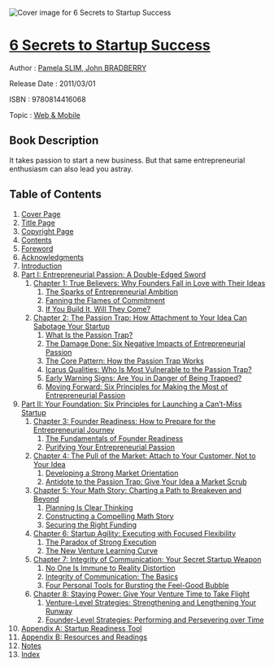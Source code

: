 ![Cover image for 6 Secrets to Startup Success](https://imgdetail.ebookreading.net/cover/cover/web_mobile/EB9780814416068.jpg)

[6 Secrets to Startup Success](https://ebookreading.net/view/book/6+Secrets+to+Startup+Success-EB9780814416068_1.html "6 Secrets to Startup Success")
====================================================================================================================

Author : [Pamela SLIM](https://ebookreading.net/search/author/Pamela+SLIM),[ John BRADBERRY](https://ebookreading.net/search/author/+John+BRADBERRY)

Release Date : 2011/03/01

ISBN : 9780814416068

Topic : [Web & Mobile](https://ebookreading.net/search/category/web-mobile)

Book Description
-----------------

It takes passion to start a new business. But that same entrepreneurial enthusiasm can also lead you astray.
              
Table of Contents
-----------------

1. [Cover Page](https://ebookreading.net/view/book/6+Secrets+to+Startup+Success-EB9780814416068_1.html)
1. [Title Page](https://ebookreading.net/view/book/6+Secrets+to+Startup+Success-EB9780814416068_2.html)
1. [Copyright Page](https://ebookreading.net/view/book/6+Secrets+to+Startup+Success-EB9780814416068_3.html)
1. [Contents](https://ebookreading.net/view/book/6+Secrets+to+Startup+Success-EB9780814416068_4.html)
1. [Foreword](https://ebookreading.net/view/book/6+Secrets+to+Startup+Success-EB9780814416068_5.html)
1. [Acknowledgments](https://ebookreading.net/view/book/6+Secrets+to+Startup+Success-EB9780814416068_6.html)
1. [Introduction](https://ebookreading.net/view/book/6+Secrets+to+Startup+Success-EB9780814416068_7.html)
1. [Part I: Entrepreneurial Passion: A Double-Edged Sword](https://ebookreading.net/view/book/6+Secrets+to+Startup+Success-EB9780814416068_8.html)
    1. [Chapter 1: True Believers: Why Founders Fall in Love with Their Ideas](https://ebookreading.net/view/book/6+Secrets+to+Startup+Success-EB9780814416068_9.html)
        1. [The Sparks of Entrepreneurial Ambition](https://ebookreading.net/view/book/6+Secrets+to+Startup+Success-EB9780814416068_9.html#ch1.1)
        1. [Fanning the Flames of Commitment](https://ebookreading.net/view/book/6+Secrets+to+Startup+Success-EB9780814416068_9.html#ch1.2)
        1. [If You Build It, Will They Come?](https://ebookreading.net/view/book/6+Secrets+to+Startup+Success-EB9780814416068_9.html#ch1.3)
    1. [Chapter 2: The Passion Trap: How Attachment to Your Idea Can Sabotage Your Startup](https://ebookreading.net/view/book/6+Secrets+to+Startup+Success-EB9780814416068_10.html)
        1. [What Is the Passion Trap?](https://ebookreading.net/view/book/6+Secrets+to+Startup+Success-EB9780814416068_10.html#ch2.1)
        1. [The Damage Done: Six Negative Impacts of Entrepreneurial Passion](https://ebookreading.net/view/book/6+Secrets+to+Startup+Success-EB9780814416068_10.html#ch2.2)
        1. [The Core Pattern: How the Passion Trap Works](https://ebookreading.net/view/book/6+Secrets+to+Startup+Success-EB9780814416068_10.html#ch2.3)
        1. [Icarus Qualities: Who Is Most Vulnerable to the Passion Trap?](https://ebookreading.net/view/book/6+Secrets+to+Startup+Success-EB9780814416068_10.html#ch2.4)
        1. [Early Warning Signs: Are You in Danger of Being Trapped?](https://ebookreading.net/view/book/6+Secrets+to+Startup+Success-EB9780814416068_10.html#ch2.5)
        1. [Moving Forward: Six Principles for Making the Most of Entrepreneurial Passion](https://ebookreading.net/view/book/6+Secrets+to+Startup+Success-EB9780814416068_10.html#ch2.6)
1. [Part II: Your Foundation: Six Principles for Launching a Can’t-Miss Startup](https://ebookreading.net/view/book/6+Secrets+to+Startup+Success-EB9780814416068_11.html)
    1. [Chapter 3: Founder Readiness: How to Prepare for the Entrepreneurial Journey](https://ebookreading.net/view/book/6+Secrets+to+Startup+Success-EB9780814416068_13.html)
        1. [The Fundamentals of Founder Readiness](https://ebookreading.net/view/book/6+Secrets+to+Startup+Success-EB9780814416068_13.html#ch3.1)
        1. [Purifying Your Entrepreneurial Passion](https://ebookreading.net/view/book/6+Secrets+to+Startup+Success-EB9780814416068_13.html#ch3.2)
    1. [Chapter 4: The Pull of the Market: Attach to Your Customer, Not to Your Idea](https://ebookreading.net/view/book/6+Secrets+to+Startup+Success-EB9780814416068_14.html)
        1. [Developing a Strong Market Orientation](https://ebookreading.net/view/book/6+Secrets+to+Startup+Success-EB9780814416068_14.html#ch4.1)
        1. [Antidote to the Passion Trap: Give Your Idea a Market Scrub](https://ebookreading.net/view/book/6+Secrets+to+Startup+Success-EB9780814416068_14.html#ch4.2)
    1. [Chapter 5: Your Math Story: Charting a Path to Breakeven and Beyond](https://ebookreading.net/view/book/6+Secrets+to+Startup+Success-EB9780814416068_0.html)
        1. [Planning Is Clear Thinking](https://ebookreading.net/view/book/6+Secrets+to+Startup+Success-EB9780814416068_0.html#ch5.1)
        1. [Constructing a Compelling Math Story](https://ebookreading.net/view/book/6+Secrets+to+Startup+Success-EB9780814416068_0.html#ch5.2)
        1. [Securing the Right Funding](https://ebookreading.net/view/book/6+Secrets+to+Startup+Success-EB9780814416068_0.html#ch5.3)
    1. [Chapter 6: Startup Agility: Executing with Focused Flexibility](https://ebookreading.net/view/book/6+Secrets+to+Startup+Success-EB9780814416068_15.html)
        1. [The Paradox of Strong Execution](https://ebookreading.net/view/book/6+Secrets+to+Startup+Success-EB9780814416068_15.html#ch6.1)
        1. [The New Venture Learning Curve](https://ebookreading.net/view/book/6+Secrets+to+Startup+Success-EB9780814416068_15.html#ch6.2)
    1. [Chapter 7: Integrity of Communication: Your Secret Startup Weapon](https://ebookreading.net/view/book/6+Secrets+to+Startup+Success-EB9780814416068_16.html)
        1. [No One Is Immune to Reality Distortion](https://ebookreading.net/view/book/6+Secrets+to+Startup+Success-EB9780814416068_16.html#ch7.1)
        1. [Integrity of Communication: The Basics](https://ebookreading.net/view/book/6+Secrets+to+Startup+Success-EB9780814416068_16.html#ch7.2)
        1. [Four Personal Tools for Bursting the Feel-Good Bubble](https://ebookreading.net/view/book/6+Secrets+to+Startup+Success-EB9780814416068_16.html#ch7.3)
    1. [Chapter 8: Staying Power: Give Your Venture Time to Take Flight](https://ebookreading.net/view/book/6+Secrets+to+Startup+Success-EB9780814416068_17.html)
        1. [Venture-Level Strategies: Strengthening and Lengthening Your Runway](https://ebookreading.net/view/book/6+Secrets+to+Startup+Success-EB9780814416068_17.html#ch8.1)
        1. [Founder-Level Strategies: Performing and Persevering over Time](https://ebookreading.net/view/book/6+Secrets+to+Startup+Success-EB9780814416068_17.html#ch8.2)
1. [Appendix A: Startup Readiness Tool](https://ebookreading.net/view/book/6+Secrets+to+Startup+Success-EB9780814416068_18.html)
1. [Appendix B: Resources and Readings](https://ebookreading.net/view/book/6+Secrets+to+Startup+Success-EB9780814416068_19.html)
1. [Notes](https://ebookreading.net/view/book/6+Secrets+to+Startup+Success-EB9780814416068_20.html)
1. [Index](https://ebookreading.net/view/book/6+Secrets+to+Startup+Success-EB9780814416068_21.html)
